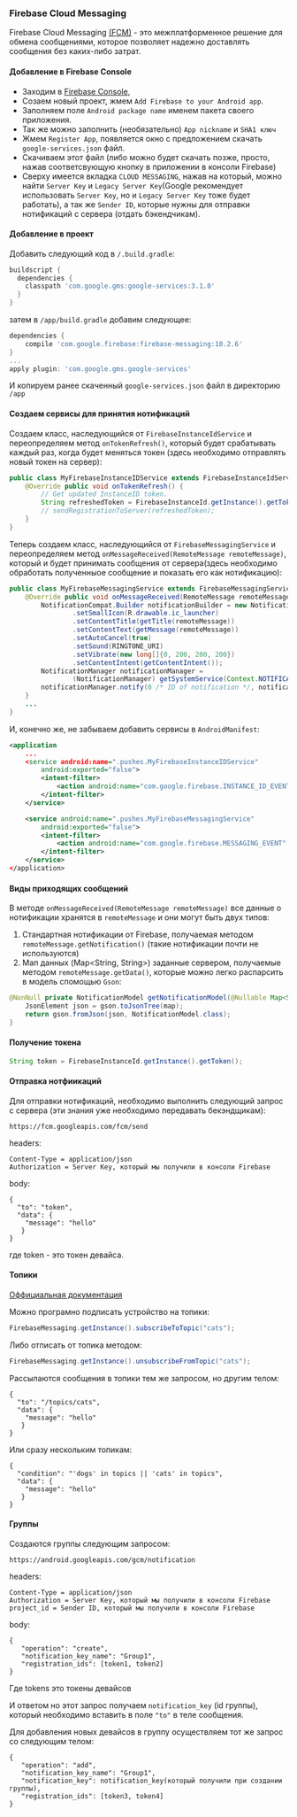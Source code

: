### Firebase Cloud Messaging
Firebase Cloud Messaging [(FCM)](https://firebase.google.com/docs/cloud-messaging/) - это межплатформенное решение для обмена сообщениями, которое позволяет надежно доставлять сообщения без каких-либо затрат.

#### Добавление в Firebase Console
- Заходим в [Firebase Console](https://console.firebase.google.com),
- Созаем новый проект, жмем `Add Firebase to your Android app`.
- Заполняем поле `Android package name` именем пакета своего приложения.
- Так же можно заполнить (необязательно) `App nickname` и `SHA1 ключ`
- Жмем `Register App`, появляется окно с предложением скачать `google-services.json` файл.
- Скачиваем этот файл (либо можно будет скачать позже, просто, нажав соответсвующую кнопку в приложении в консоли Firebase)
- Сверху имеется вкладка `CLOUD MESSAGING`, нажав на который, можно найти `Server Key` и `Legacy Server Key`(Google рекомендует использовать `Server Key`, но и `Legacy Server Key` тоже будет работать), а так же `Sender ID`, которые нужны для отправки нотификаций с сервера (отдать бэкендчикам).

#### Добавление в проект
Добавить следующий код в `/.build.gradle`:
```groovy
buildscript {
  dependencies {
    classpath 'com.google.gms:google-services:3.1.0'
  }
}
```

затем в `/app/build.gradle` добавим следующее:
```groovy
dependencies {
    compile 'com.google.firebase:firebase-messaging:10.2.6'
}
...
apply plugin: 'com.google.gms.google-services'
```

И копируем ранее скаченный `google-services.json` файл в директорию `/app`

#### Создаем сервисы для принятия нотификаций
Создаем класс, наследующийся от `FirebaseInstanceIdService` и переопределяем метод `onTokenRefresh()`, который будет срабатывать каждый раз, когда будет меняться токен (здесь необходимо отправлять новый токен на сервер):
```java
public class MyFirebaseInstanceIDService extends FirebaseInstanceIdService {
    @Override public void onTokenRefresh() {
        // Get updated InstanceID token.
        String refreshedToken = FirebaseInstanceId.getInstance().getToken();
        // sendRegistrationToServer(refreshedToken);
    }
}
```

Теперь создаем класс, наследующийся от `FirebaseMessagingService` и переопределяем метод `onMessageReceived(RemoteMessage remoteMessage)`, который и будет принимать сообщения от сервера(здесь необходимо обработать полученныое сообщение и показать его как нотификацию):
```java
public class MyFirebaseMessagingService extends FirebaseMessagingService {
    @Override public void onMessageReceived(RemoteMessage remoteMessage) {
        NotificationCompat.Builder notificationBuilder = new NotificationCompat.Builder(this)
                .setSmallIcon(R.drawable.ic_launcher)
                .setContentTitle(getTitle(remoteMessage))
                .setContentText(getMessage(remoteMessage))
                .setAutoCancel(true)
                .setSound(RINGTONE_URI)
                .setVibrate(new long[]{0, 200, 200, 200})
                .setContentIntent(getContentIntent());
        NotificationManager notificationManager =
                (NotificationManager) getSystemService(Context.NOTIFICATION_SERVICE);
        notificationManager.notify(0 /* ID of notification */, notificationBuilder.build());
    }
    ...
}
```

И, конечно же, не забываем добавить сервисы в `AndroidManifest`:
```xml
<application
    ...
    <service android:name=".pushes.MyFirebaseInstanceIDService"
        android:exported="false">
        <intent-filter>
            <action android:name="com.google.firebase.INSTANCE_ID_EVENT" />
        </intent-filter>
    </service>

    <service android:name=".pushes.MyFirebaseMessagingService"
        android:exported="false">
        <intent-filter>
            <action android:name="com.google.firebase.MESSAGING_EVENT" />
        </intent-filter>
    </service>
</application>
```

#### Виды приходящих сообщений
В методе `onMessageReceived(RemoteMessage remoteMessage)` все данные о нотификации хранятся в `remoteMessage` и они могут быть двух типов:
1) Стандартная нотификации от Firebase, получаемая методом `remoteMessage.getNotification()` (такие нотификации почти не используются)
2) Мап данных (Map<String, String>) заданные сервером, получаемые методом `remoteMessage.getData()`, которые можно легко распарсить в модель спомощью `Gson`:
```java
@NonNull private NotificationModel getNotificationModel(@Nullable Map<String, String> map) {
    JsonElement json = gson.toJsonTree(map);
    return gson.fromJson(json, NotificationModel.class);
}
```

#### Получение токена
```java
String token = FirebaseInstanceId.getInstance().getToken();
```

#### Отправка нотфиикаций
Для отправки нотификаций, необходимо выполнить следующий запрос с сервера (эти знания уже необходимо передавать бекэндщикам):

`https://fcm.googleapis.com/fcm/send`

headers:
```
Content-Type = application/json
Authorization = Server Key, который мы получили в консоли Firebase
```

body:
```
{
  "to": "token",
  "data": {
    "message": "hello"
   }
}
```
где token - это токен девайса.

#### Топики
[Оффициальная документация](https://firebase.google.com/docs/cloud-messaging/android/send-multiple)

Можно програмно подписать устройство на топики:
```java
FirebaseMessaging.getInstance().subscribeToTopic("cats");
```

Либо отписать от топика методом:
```java
FirebaseMessaging.getInstance().unsubscribeFromTopic("cats");
```
Рассылаются сообщения в топики тем же запросом, но другим телом:
```
{
  "to": "/topics/cats",
  "data": {
    "message": "hello"
   }
}
```
Или сразу нескольким топикам:
```
{
  "condition": "'dogs' in topics || 'cats' in topics",
  "data": {
    "message": "hello"
   }
}
```

#### Группы
Создаются группы следующим запросом:

`https://android.googleapis.com/gcm/notification`

headers:

```
Content-Type = application/json
Authorization = Server Key, который мы получили в консоли Firebase
project_id = Sender ID, который мы получили в консоли Firebase
```

body:
```
{
   "operation": "create",
   "notification_key_name": "Group1",
   "registration_ids": [token1, token2]
}
```
Где tokens это токены девайсов

И ответом но этот запрос получаем `notification_key` (id группы), который необходимо вставить в поле `"to"` в теле сообщения.

Для добавления новых девайсов в группу осуществляем тот же запрос со следующим телом:
```
{
   "operation": "add",
   "notification_key_name": "Group1",
   "notification_key": notification_key(который получили при создании группы),
   "registration_ids": [token3, token4]
}
```